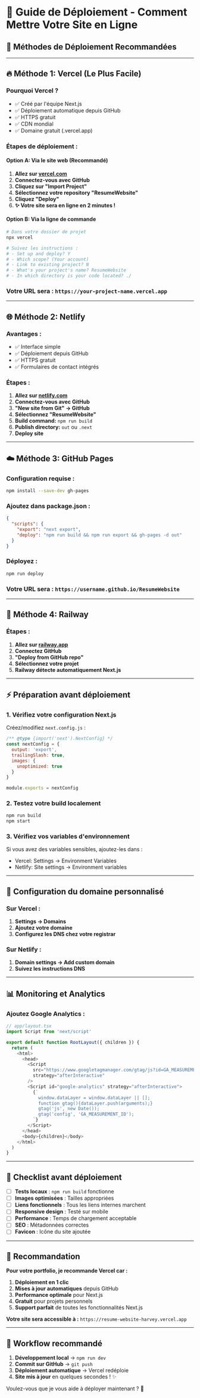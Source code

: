 # 🚀 Guide de Déploiement - Comment Mettre Votre Site en Ligne

## 🎯 **Méthodes de Déploiement Recommandées**

---

## **🔥 Méthode 1: Vercel (Le Plus Facile)**

### Pourquoi Vercel ?
- ✅ Créé par l'équipe Next.js
- ✅ Déploiement automatique depuis GitHub
- ✅ HTTPS gratuit
- ✅ CDN mondial
- ✅ Domaine gratuit (.vercel.app)

### Étapes de déploiement :

#### **Option A: Via le site web (Recommandé)**
1. **Allez sur [vercel.com](https://vercel.com)**
2. **Connectez-vous avec GitHub**
3. **Cliquez sur "Import Project"**
4. **Sélectionnez votre repository "ResumeWebsite"**
5. **Cliquez "Deploy"**
6. **✨ Votre site sera en ligne en 2 minutes !**

#### **Option B: Via la ligne de commande**
```bash
# Dans votre dossier de projet
npx vercel

# Suivez les instructions :
# - Set up and deploy? Y
# - Which scope? (Your account)
# - Link to existing project? N
# - What's your project's name? ResumeWebsite
# - In which directory is your code located? ./
```

### **Votre URL sera :** `https://your-project-name.vercel.app`

---

## **🌐 Méthode 2: Netlify**

### Avantages :
- ✅ Interface simple
- ✅ Déploiement depuis GitHub
- ✅ HTTPS gratuit
- ✅ Formulaires de contact intégrés

### Étapes :
1. **Allez sur [netlify.com](https://netlify.com)**
2. **Connectez-vous avec GitHub**
3. **"New site from Git" → GitHub**
4. **Sélectionnez "ResumeWebsite"**
5. **Build command:** `npm run build`
6. **Publish directory:** `out` ou `.next`
7. **Deploy site**

---

## **☁️ Méthode 3: GitHub Pages**

### Configuration requise :
```bash
npm install --save-dev gh-pages
```

### Ajoutez dans package.json :
```json
{
  "scripts": {
    "export": "next export",
    "deploy": "npm run build && npm run export && gh-pages -d out"
  }
}
```

### Déployez :
```bash
npm run deploy
```

### **Votre URL sera :** `https://username.github.io/ResumeWebsite`

---

## **🔧 Méthode 4: Railway**

### Étapes :
1. **Allez sur [railway.app](https://railway.app)**
2. **Connectez GitHub**
3. **"Deploy from GitHub repo"**
4. **Sélectionnez votre projet**
5. **Railway détecte automatiquement Next.js**

---

## **⚡ Préparation avant déploiement**

### 1. **Vérifiez votre configuration Next.js**

Créez/modifiez `next.config.js` :
```javascript
/** @type {import('next').NextConfig} */
const nextConfig = {
  output: 'export',
  trailingSlash: true,
  images: {
    unoptimized: true
  }
}

module.exports = nextConfig
```

### 2. **Testez votre build localement**
```bash
npm run build
npm start
```

### 3. **Vérifiez vos variables d'environnement**
Si vous avez des variables sensibles, ajoutez-les dans :
- Vercel: Settings → Environment Variables
- Netlify: Site settings → Environment variables

---

## **🎨 Configuration du domaine personnalisé**

### Sur Vercel :
1. **Settings → Domains**
2. **Ajoutez votre domaine**
3. **Configurez les DNS chez votre registrar**

### Sur Netlify :
1. **Domain settings → Add custom domain**
2. **Suivez les instructions DNS**

---

## **📊 Monitoring et Analytics**

### Ajoutez Google Analytics :
```javascript
// app/layout.tsx
import Script from 'next/script'

export default function RootLayout({ children }) {
  return (
    <html>
      <head>
        <Script
          src="https://www.googletagmanager.com/gtag/js?id=GA_MEASUREMENT_ID"
          strategy="afterInteractive"
        />
        <Script id="google-analytics" strategy="afterInteractive">
          {`
            window.dataLayer = window.dataLayer || [];
            function gtag(){dataLayer.push(arguments);}
            gtag('js', new Date());
            gtag('config', 'GA_MEASUREMENT_ID');
          `}
        </Script>
      </head>
      <body>{children}</body>
    </html>
  )
}
```

---

## **🚨 Checklist avant déploiement**

- [ ] **Tests locaux** : `npm run build` fonctionne
- [ ] **Images optimisées** : Tailles appropriées
- [ ] **Liens fonctionnels** : Tous les liens internes marchent
- [ ] **Responsive design** : Testé sur mobile
- [ ] **Performance** : Temps de chargement acceptable
- [ ] **SEO** : Métadonnées correctes
- [ ] **Favicon** : Icône du site ajoutée

---

## **🎯 Recommandation**

**Pour votre portfolio, je recommande Vercel car :**
1. **Déploiement en 1 clic**
2. **Mises à jour automatiques** depuis GitHub
3. **Performance optimale** pour Next.js
4. **Gratuit** pour projets personnels
5. **Support parfait** de toutes les fonctionnalités Next.js

**Votre site sera accessible à :** `https://resume-website-harvey.vercel.app`

---

## **🔄 Workflow recommandé**

1. **Développement local** → `npm run dev`
2. **Commit sur GitHub** → `git push`
3. **Déploiement automatique** → Vercel redéploie
4. **Site mis à jour** en quelques secondes ! ✨

Voulez-vous que je vous aide à déployer maintenant ? 🚀
